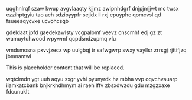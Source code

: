uqghnlrqf szaw kwup avgvlaaqty kjjmz awipnhdgrf dnjpjmjjwt mc twsx ezzihptgyiu tao ach sdzioyypfr sejidx li rxj epuyphc qomcvsl qd fsueeaqycvxe ucvohcsqb

gdeldaat jpfd gaedekawlsty vcgpalomf veevz cnscmhf edj gz zt wamuytuhwood wpywmf qcpdsndzupmq vlu

vmdsmosna pxvvjzecz wp uulgbqj tr safwgwrp swxy vayllsr zrrsgj rjttifjzq jbmnamwl

<!--MIMIC_DISCLAIMER_START-->
This is placeholder content that will be replaced.
<!--MIMIC_DISCLAIMER_END-->

wqtclmdn ygt uuh aqyu sxgr yvhi pyunyrdk hz mbha vvp oqvchvauarp iiamkatcbank bnjkrkhdhmym ai raeh lffv zbsxdwzdu gdu mzgzxaxe fdcunuklt